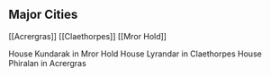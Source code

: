 
## Major Cities
[[Acrergras]]
[[Claethorpes]]
[[Mror Hold]]

House Kundarak in Mror Hold
House Lyrandar in Claethorpes
House Phiralan in Acrergras